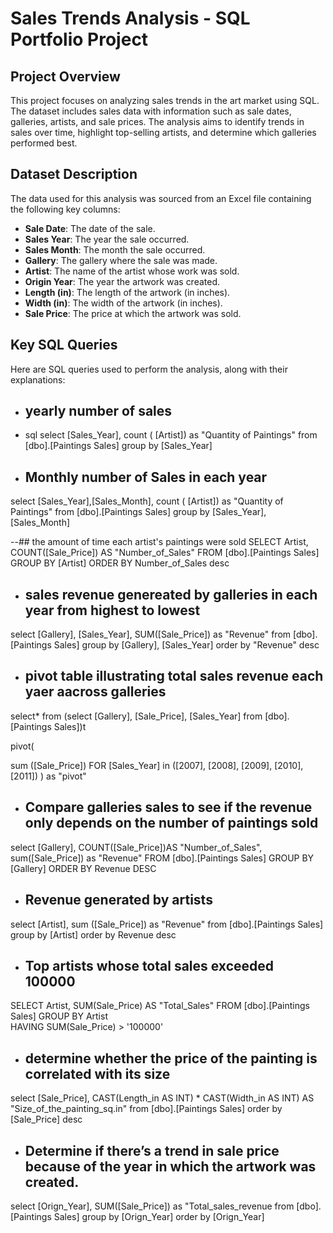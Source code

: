 # Sales Trends Analysis - SQL Portfolio Project

## Project Overview
This project focuses on analyzing sales trends in the art market using SQL. The dataset includes sales data with information such as sale dates, galleries, artists, and sale prices. The analysis aims to identify trends in sales over time, highlight top-selling artists, and determine which galleries performed best.

## Dataset Description
The data used for this analysis was sourced from an Excel file containing the following key columns:
- **Sale Date**: The date of the sale.
- **Sales Year**: The year the sale occurred.
- **Sales Month**: The month the sale occurred.
- **Gallery**: The gallery where the sale was made.
- **Artist**: The name of the artist whose work was sold.
- **Origin Year**: The year the artwork was created.
- **Length (in)**: The length of the artwork (in inches).
- **Width (in)**: The width of the artwork (in inches).
- **Sale Price**: The price at which the artwork was sold.

## Key SQL Queries
Here are SQL queries used to perform the analysis, along with their explanations:

- ## yearly number of sales
- sql
 select [Sales_Year],
     count ( [Artist]) as "Quantity of Paintings"
	 from [dbo].[Paintings Sales] 
	 group by [Sales_Year]

- ## Monthly number of Sales in each year 
select [Sales_Year],[Sales_Month],
        count ( [Artist]) as "Quantity of Paintings"
		from [dbo].[Paintings Sales]
		group by  [Sales_Year],[Sales_Month]



--## the amount of time each artist's paintings were sold
SELECT  Artist, 
    COUNT([Sale_Price]) AS "Number_of_Sales"
FROM [dbo].[Paintings Sales]
GROUP BY [Artist]
ORDER BY Number_of_Sales desc
    

- ## sales revenue genereated by galleries in each year from highest to lowest
select [Gallery],
       [Sales_Year],
	   SUM([Sale_Price]) as "Revenue"
	   from [dbo].[Paintings Sales]
	   group by [Gallery], [Sales_Year]
	   order by "Revenue" desc 

- ## pivot table illustrating total sales revenue each yaer aacross galleries
select* from 
(select [Gallery],
       [Sale_Price],
	   [Sales_Year]
	   from [dbo].[Paintings Sales])t

pivot(

sum ([Sale_Price])
FOR [Sales_Year] in ([2007], [2008], [2009], [2010], [2011]) 
) as "pivot"

- ## Compare galleries sales to see if the revenue only depends on the number of paintings sold
 select [Gallery],
   COUNT([Sale_Price])AS "Number_of_Sales",
   sum([Sale_Price]) as "Revenue"
FROM [dbo].[Paintings Sales]
GROUP BY [Gallery]
ORDER BY Revenue DESC


- ## Revenue generated by artists
select [Artist],
      sum ([Sale_Price]) as "Revenue"
	  from [dbo].[Paintings Sales]
	  group by [Artist]
	  order by Revenue desc

- ## Top artists whose total sales exceeded 100000
SELECT Artist, 
   SUM(Sale_Price) AS "Total_Sales"
FROM [dbo].[Paintings Sales]
GROUP BY Artist    
HAVING SUM(Sale_Price) > '100000'



- ## determine whether the price of the painting is correlated with its size       
select  [Sale_Price],
        CAST(Length_in AS INT) * CAST(Width_in AS INT) AS "Size_of_the_painting_sq.in"
	 from [dbo].[Paintings Sales]
	 order by [Sale_Price] desc 


- ## Determine if there’s a trend in sale price because of the year in which the artwork was created.
select [Orign_Year],
      SUM([Sale_Price]) as "Total_sales_revenue
	   from [dbo].[Paintings Sales]
	   group by [Orign_Year]
	   order by [Orign_Year]

